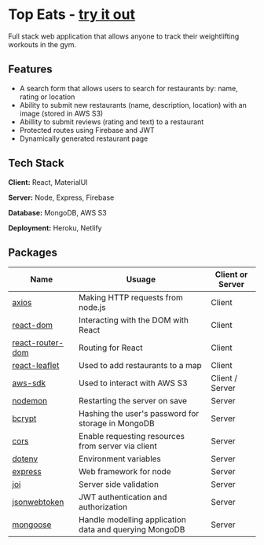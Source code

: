 
# Top Eats - [__try it out__](https://topeats.netlify.app/)

Full stack web application that allows anyone to track their weightlifting workouts in the gym.

## Features
- A search form that allows users to search for restaurants by: name, rating or location
- Ability to submit new restaurants (name, description, location) with an image (stored in AWS S3)
- Abillity to submit reviews (rating and text) to a restaurant
- Protected routes using Firebase and JWT
- Dynamically generated restaurant page

## Tech Stack

**Client:** React, MaterialUI

**Server:** Node, Express, Firebase

**Database:** MongoDB, AWS S3

**Deployment:** Heroku, Netlify

## Packages

| Name                                                          | Usuage                                                 | Client or Server  |
| ------------------------------------------------------------- | ------------------------------------------------------ | ----------------- |
| [axios](https://www.npmjs.com/package/axios)                  | Making HTTP requests from node.js                      |  Client           |
| [react-dom](https://www.npmjs.com/package/react-dom)          | Interacting with the DOM with React                    |  Client           |
| [react-router-dom](https://reactrouter.com/)                  | Routing for React                                      |  Client           |
| [react-leaflet](https://react-leaflet.js.org)                   | Used to add restaurants to a map                       |  Client           |
| [aws-sdk](https://www.npmjs.com/package/aws-sdk)              | Used to interact with AWS S3                           |  Client / Server  |
| [nodemon](https://www.npmjs.com/package/nodemon)              | Restarting the server on save                          |  Server           |
| [bcrypt](https://www.npmjs.com/package/bcrypt)                | Hashing the user's password for storage in MongoDB     |  Server           |
| [cors](https://www.npmjs.com/package/cors)                    | Enable requesting resources from server via client     |  Server           |
| [dotenv](https://www.npmjs.com/package/dotenv)                | Environment variables                                  |  Server           |
| [express](https://www.npmjs.com/package/express)              | Web framework for node                                 |  Server           |
| [joi](https://www.npmjs.com/package/joi)                      | Server side validation                                 |  Server           |
| [jsonwebtoken](https://www.npmjs.com/package/jsonwebtoken)    | JWT authentication and authorization                   |  Server           |
| [mongoose](https://www.npmjs.com/package/mongoose)            | Handle modelling application data and querying MongoDB |  Server           |

